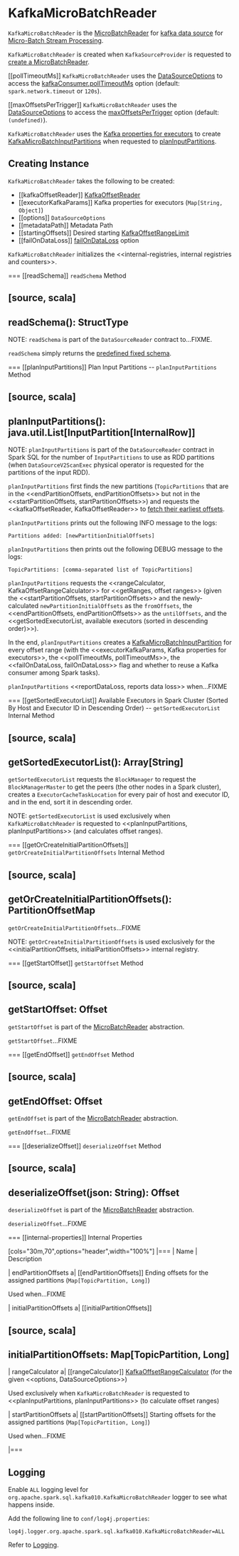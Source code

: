 # KafkaMicroBatchReader

`KafkaMicroBatchReader` is the [MicroBatchReader](../../micro-batch-execution/MicroBatchReader.md) for [kafka data source](index.md) for [Micro-Batch Stream Processing](../../micro-batch-execution/index.md).

`KafkaMicroBatchReader` is created when `KafkaSourceProvider` is requested to [create a MicroBatchReader](KafkaSourceProvider.md#createMicroBatchReader).

[[pollTimeoutMs]]
`KafkaMicroBatchReader` uses the [DataSourceOptions](#options) to access the [kafkaConsumer.pollTimeoutMs](index.md#kafkaConsumer.pollTimeoutMs) option (default: `spark.network.timeout` or `120s`).

[[maxOffsetsPerTrigger]]
`KafkaMicroBatchReader` uses the [DataSourceOptions](#options) to access the [maxOffsetsPerTrigger](index.md#maxOffsetsPerTrigger) option (default: `(undefined)`).

`KafkaMicroBatchReader` uses the [Kafka properties for executors](#executorKafkaParams) to create [KafkaMicroBatchInputPartitions](KafkaMicroBatchInputPartition.md) when requested to [planInputPartitions](#planInputPartitions).

## Creating Instance

`KafkaMicroBatchReader` takes the following to be created:

* [[kafkaOffsetReader]] [KafkaOffsetReader](KafkaOffsetReader.md)
* [[executorKafkaParams]] Kafka properties for executors (`Map[String, Object]`)
* [[options]] `DataSourceOptions`
* [[metadataPath]] Metadata Path
* [[startingOffsets]] Desired starting [KafkaOffsetRangeLimit](KafkaOffsetRangeLimit.md)
* [[failOnDataLoss]] [failOnDataLoss](index.md#failOnDataLoss) option

`KafkaMicroBatchReader` initializes the <<internal-registries, internal registries and counters>>.

=== [[readSchema]] `readSchema` Method

[source, scala]
----
readSchema(): StructType
----

NOTE: `readSchema` is part of the `DataSourceReader` contract to...FIXME.

`readSchema` simply returns the [predefined fixed schema](index.md#schema).

=== [[planInputPartitions]] Plan Input Partitions -- `planInputPartitions` Method

[source, scala]
----
planInputPartitions(): java.util.List[InputPartition[InternalRow]]
----

NOTE: `planInputPartitions` is part of the `DataSourceReader` contract in Spark SQL for the number of `InputPartitions` to use as RDD partitions (when `DataSourceV2ScanExec` physical operator is requested for the partitions of the input RDD).

`planInputPartitions` first finds the new partitions (`TopicPartitions` that are in the <<endPartitionOffsets, endPartitionOffsets>> but not in the <<startPartitionOffsets, startPartitionOffsets>>) and requests the <<kafkaOffsetReader, KafkaOffsetReader>> to
[fetch their earliest offsets](KafkaOffsetReader.md#fetchEarliestOffsets).

`planInputPartitions` prints out the following INFO message to the logs:

```text
Partitions added: [newPartitionInitialOffsets]
```

`planInputPartitions` then prints out the following DEBUG message to the logs:

```
TopicPartitions: [comma-separated list of TopicPartitions]
```

`planInputPartitions` requests the <<rangeCalculator, KafkaOffsetRangeCalculator>> for <<getRanges, offset ranges>> (given the <<startPartitionOffsets, startPartitionOffsets>> and the newly-calculated `newPartitionInitialOffsets` as the `fromOffsets`, the <<endPartitionOffsets, endPartitionOffsets>> as the `untilOffsets`, and the <<getSortedExecutorList, available executors (sorted in descending order)>>).

In the end, `planInputPartitions` creates a [KafkaMicroBatchInputPartition](KafkaMicroBatchInputPartition.md) for every offset range (with the <<executorKafkaParams, Kafka properties for executors>>, the <<pollTimeoutMs, pollTimeoutMs>>, the <<failOnDataLoss, failOnDataLoss>> flag and whether to reuse a Kafka consumer among Spark tasks).

`planInputPartitions` <<reportDataLoss, reports data loss>> when...FIXME

=== [[getSortedExecutorList]] Available Executors in Spark Cluster (Sorted By Host and Executor ID in Descending Order) -- `getSortedExecutorList` Internal Method

[source, scala]
----
getSortedExecutorList(): Array[String]
----

`getSortedExecutorList` requests the `BlockManager` to request the `BlockManagerMaster` to get the peers (the other nodes in a Spark cluster), creates a `ExecutorCacheTaskLocation` for every pair of host and executor ID, and in the end, sort it in descending order.

NOTE: `getSortedExecutorList` is used exclusively when `KafkaMicroBatchReader` is requested to <<planInputPartitions, planInputPartitions>> (and calculates offset ranges).

=== [[getOrCreateInitialPartitionOffsets]] `getOrCreateInitialPartitionOffsets` Internal Method

[source, scala]
----
getOrCreateInitialPartitionOffsets(): PartitionOffsetMap
----

`getOrCreateInitialPartitionOffsets`...FIXME

NOTE: `getOrCreateInitialPartitionOffsets` is used exclusively for the <<initialPartitionOffsets, initialPartitionOffsets>> internal registry.

=== [[getStartOffset]] `getStartOffset` Method

[source, scala]
----
getStartOffset: Offset
----

`getStartOffset` is part of the [MicroBatchReader](../../micro-batch-execution/MicroBatchReader.md#getStartOffset) abstraction.

`getStartOffset`...FIXME

=== [[getEndOffset]] `getEndOffset` Method

[source, scala]
----
getEndOffset: Offset
----

`getEndOffset` is part of the [MicroBatchReader](../../micro-batch-execution/MicroBatchReader.md#getEndOffset) abstraction.

`getEndOffset`...FIXME

=== [[deserializeOffset]] `deserializeOffset` Method

[source, scala]
----
deserializeOffset(json: String): Offset
----

`deserializeOffset` is part of the [MicroBatchReader](../../micro-batch-execution/MicroBatchReader.md#deserializeOffset) abstraction.

`deserializeOffset`...FIXME

=== [[internal-properties]] Internal Properties

[cols="30m,70",options="header",width="100%"]
|===
| Name
| Description

| endPartitionOffsets
a| [[endPartitionOffsets]] Ending offsets for the assigned partitions (`Map[TopicPartition, Long]`)

Used when...FIXME

| initialPartitionOffsets
a| [[initialPartitionOffsets]]

[source, scala]
----
initialPartitionOffsets: Map[TopicPartition, Long]
----

| rangeCalculator
a| [[rangeCalculator]] [KafkaOffsetRangeCalculator](KafkaOffsetRangeCalculator.md) (for the given <<options, DataSourceOptions>>)

Used exclusively when `KafkaMicroBatchReader` is requested to <<planInputPartitions, planInputPartitions>> (to calculate offset ranges)

| startPartitionOffsets
a| [[startPartitionOffsets]] Starting offsets for the assigned partitions (`Map[TopicPartition, Long]`)

Used when...FIXME

|===

## Logging

Enable `ALL` logging level for `org.apache.spark.sql.kafka010.KafkaMicroBatchReader` logger to see what happens inside.

Add the following line to `conf/log4j.properties`:

```text
log4j.logger.org.apache.spark.sql.kafka010.KafkaMicroBatchReader=ALL
```

Refer to [Logging](../../spark-logging.md).
